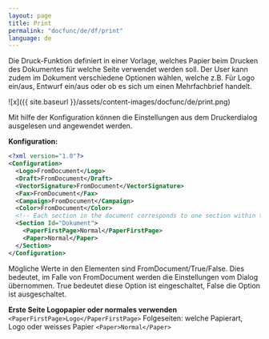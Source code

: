 ```yaml
---
layout: page
title: Print
permalink: "docfunc/de/df/print"
language: de
---
```


Die Druck-Funktion definiert in einer Vorlage, welches Papier beim Drucken des Dokumentes für welche Seite verwendet werden soll. Der User kann zudem im Dokument verschiedene Optionen wählen, welche z.B. Für Logo ein/aus, Entwurf ein/aus oder ob es sich um einen Mehrfachbrief handelt.

![x]({{ site.baseurl }}/assets/content-images/docfunc/de/print.png)

Mit hilfe der Konfiguration können die Einstellungen aus dem Druckerdialog ausgelesen und angewendet werden.

**Konfiguration:**
```xml
<?xml version="1.0"?>
<Configuration>
  <Logo>FromDocument</Logo>
  <Draft>FromDocument</Draft>
  <VectorSignature>FromDocument</VectorSignature>
  <Fax>FromDocument</Fax>
  <Campaign>FromDocument</Campaign>
  <Color>FromDocument</Color>
  <!-- Each section in the document corresponds to one section within this configuration. Id is actually a DisplayName and can be translated -->
  <Section Id="Dokument">
    <PaperFirstPage>Normal</PaperFirstPage>
    <Paper>Normal</Paper>
  </Section>
</Configuration>
```

Mögliche Werte in den Elementen sind FromDocument/True/False. Dies bedeutet, im Falle von FromDocument werden die Einstellungen vom Dialog übernommen. True bedeutet diese Option ist eingeschaltet, False die Option ist ausgeschaltet.

**Erste Seite Logopapier oder normales verwenden**
`<PaperFirstPage>Logo</PaperFirstPage>`
Folgeseiten: welche Papierart, Logo oder weisses Papier
`<Paper>Normal</Paper>`			
